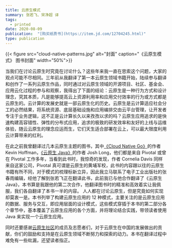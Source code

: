 ```yaml
---
title: 云原生模式
summary: 张若飞、宋净超 译
tags:
  - printed
date: 2020-08-09
publication:  "[购买纸质书](https://item.jd.com/12704245.html)"
type: publication
---
```


{{< figure src="cloud-native-patterns.jpg" alt="封面"  caption="《云原生模式》 图书封面" width="50%">}}

当我们在讨论云原生时究竟在讨论什么？这些年来我一直在思索这个问题，大家的观点可能不尽相同。三年前从我翻译了第一本云原生领域书籍开始，陆续参与翻译和创作了一系列云原生作品，同时通过对云原生领域的开源项目、社区、基金会、应用云化过程的参与和观察，我得出了下面的结论：云原生是一种行为方式和设计理念，究其本质，凡是能够提高云上资源利用率和应用交付效率的行为或方式都是云原生的。云计算的发展史就是一部云原生化的历史。云原生是云计算适应社会分工的必然结果，将系统资源、底层基础设施和应用编排交由云平台管理，让开发者专注于业务逻辑，这不正是云计算长久以来孜孜以求的吗？云原生应用追求的是快速构建高容错性、弹性的分布式应用，追求的极致的研发效率和友好的上线与运维体验，随云云原生的理念应运而生，它们天生适合部署在云上，可以最大限度利用云计算带来的红利。

在此之前我曾翻译过几本云原生主题的图书，其中[《Cloud Native Go》](/docs/book/cloud-native-go/)的作者 Kevin Hoffman，[《云原生 Java》](/docs/book/cloud-native-java/)的作者 Josh Long，他们都是来自 Pivotal 或曾在 Pivotal 工作多年，当看到此书时，我惊奇的发现，作者 Cornelia Davis 同样来自这家公司，Pivotal 真可谓是云原生的黄埔军校，此书的内容跟以往的云原生书籍有所不同，对于模式的梳理标新立异，因此我立马联系了电子工业出版社的张春雨编辑，经他了解到张若飞正在翻译此书，此前我已与他合作翻译了《云原生 Java》，本书算是我跟他的第二次合作，他翻译图书时的精准和高效着实让我佩服，我们各自翻译了本书一半的内容。
人人都在讨论云原生，但是究竟如何实现却莫衷一是。本书列举了构建云原生应用的 12 种模式，主要关注的是云原生应用的数据、服务与交互，即应用层面的设计模式，这些模式穿插于本书的第二部分各个章节中，基本覆盖了云原生应用的各个方面，并将理论结合实践，带领读者使用 Java 来实现一个云原生应用。

同时还要感谢[云原生社区](https://cloudnative.to)的成员及志愿者们，对于云原生在中国的发展做出的贡献，你们的鼓励和支持是在云原生领域不断努力和探索的动力。本书在翻译过程中难免有一些纰漏，还望读者指正。
